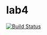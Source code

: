# lab4
[![Build Status](https://travis-ci.org/SimonJonsson/lab4.svg?branch=master)](https://travis-ci.org/SimonJonsson/lab4)
